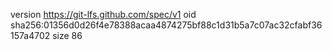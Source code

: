 version https://git-lfs.github.com/spec/v1
oid sha256:01356d0d26f4e78388acaa4874275bf88c1d31b5a7c07ac32cfabf36157a4702
size 86

